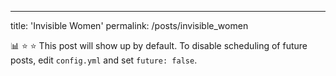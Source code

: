 ---
title: 'Invisible Women'
permalink: /posts/invisible_women

:bar_chart: :star: :star:
This post will show up by default. To disable scheduling of future posts, edit `config.yml` and set `future: false`.
